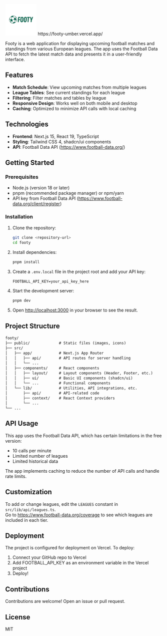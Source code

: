 <img src="/public/footylogo.png" width="100" height="100">
https://footy-umber.vercel.app/

Footy is a web application for displaying upcoming football matches and standings from various European leagues. The app uses the Football Data API to fetch the latest match data and presents it in a user-friendly interface.

## Features

- **Match Schedule**: View upcoming matches from multiple leagues
- **League Tables**: See current standings for each league
- **Filtering**: Filter matches and tables by league
- **Responsive Design**: Works well on both mobile and desktop
- **Caching**: Optimized to minimize API calls with local caching

## Technologies

- **Frontend**: Next.js 15, React 19, TypeScript
- **Styling**: Tailwind CSS 4, shadcn/ui components
- **API**: Football Data API (https://www.football-data.org/)

## Getting Started

### Prerequisites

- Node.js (version 18 or later)
- pnpm (recommended package manager) or npm/yarn
- API key from Football Data API (https://www.football-data.org/client/register)

### Installation

1. Clone the repository:
      ```bash
   git clone <repository-url>
   cd footy
   ```

2. Install dependencies:

   ```bash
   pnpm install
   ```

3. Create a `.env.local` file in the project root and add your API key:

   ```
   FOOTBALL_API_KEY=your_api_key_here
   ```

4. Start the development server:

   ```bash
   pnpm dev
   ```

5. Open [http://localhost:3000](http://localhost:3000) in your browser to see the result.

## Project Structure

```
footy/
├── public/             # Static files (images, icons)
├── src/
│   ├── app/            # Next.js App Router
│   │   ├── api/        # API routes for server handling
│   │   └── ...
│   ├── components/     # React components
│   │   ├── layout/     # Layout components (Header, Footer, etc.)
│   │   ├── ui/         # Basic UI components (shadcn/ui)
│   │   └── ...         # Functional components
│   └── lib/            # Utilities, API integrations, etc.
│       ├── api/        # API-related code
│       ├── context/    # React Context providers
│       └── ...
└── ...
```

## API Usage

This app uses the Football Data API, which has certain limitations in the free version:

- 10 calls per minute
- Limited number of leagues
- Limited historical data

The app implements caching to reduce the number of API calls and handle rate limits.

## Customization
To add or change leagues, edit the `LEAGUES` constant in `src/lib/api/leagues.ts`. <br>
Go to https://www.football-data.org/coverage to see which leagues are included in each tier.

## Deployment

The project is configured for deployment on Vercel. To deploy:

1. Connect your GitHub repo to Vercel
2. Add FOOTBALL_API_KEY as an environment variable in the Vercel project
3. Deploy!

## Contributions
Contributions are welcome! Open an issue or pull request.

## License
MIT